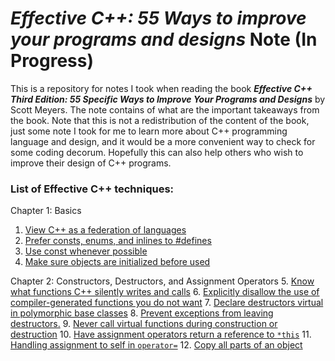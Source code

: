 # *Effective C++:  55 Ways to improve your programs and designs* Note (In Progress)
This is a repository for notes I took when reading the book ***Effective C++ Third Edition: 55 Specific Ways to Improve Your Programs and Designs*** by Scott Meyers. The note contains of what are the important takeaways from the book. Note that this is not a redistribution of the content of the book, just some note I took for me to learn more about C++ programming language and design, and it would be a more convenient way to check for some coding decorum. Hopefully this can also help others who wish to improve their design of C++ programs.

### List of Effective C++ techniques: 
Chapter 1:  Basics
1. [View C++ as a federation of languages](https://github.com/sliu-trinity/Effective-Cpp-55-Ways-Note/blob/master/item1.md)
2. [Prefer consts, enums, and inlines to #defines](https://github.com/sliu-trinity/Effective-Cpp-55-Ways-Note/blob/master/item2.md)
3. [Use const whenever possible](https://github.com/sliu-trinity/Effective-Cpp-55-Ways-Note/blob/master/item3.md)
4. [Make sure objects are initialized before used](https://github.com/sliu-trinity/Effective-Cpp-55-Ways-Note/blob/master/item4.md)

Chapter 2: Constructors, Destructors, and Assignment Operators 
5.  [Know what functions C++ silently writes and calls](https://github.com/sliu-trinity/Effective-Cpp-55-Ways-Note/blob/master/item5.md)
6.  [Explicitly disallow the use of compiler-generated functions you do not want](https://github.com/sliu-trinity/Effective-Cpp-55-Ways-Note/blob/master/item6.md)
7.  [Declare destructors virtual in polymorphic base classes](https://github.com/sliu-trinity/Effective-Cpp-55-Ways-Note/blob/master/item7.md)
8.  [Prevent exceptions from leaving destructors.](https://github.com/sliu-trinity/Effective-Cpp-55-Ways-Note/blob/master/item8.md)
9.  [Never call virtual functions during construction or destruction](https://github.com/sliu-trinity/Effective-Cpp-55-Ways-Note/blob/master/item9.md)
10. [Have assignment operators return a reference to `*this`](https://github.com/sliu-trinity/Effective-Cpp-55-Ways-Note/blob/master/item10.md)
11. [Handling assignment to self in `operator=`](https://github.com/sliu-trinity/Effective-Cpp-55-Ways-Note/blob/master/item11.md)
12. [Copy all parts of an object](https://github.com/sliu-trinity/Effective-Cpp-55-Ways-Note/blob/master/item12.md)
